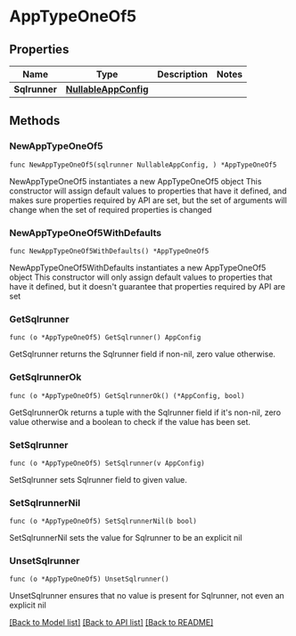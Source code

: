 # AppTypeOneOf5

## Properties

Name | Type | Description | Notes
------------ | ------------- | ------------- | -------------
**Sqlrunner** | [**NullableAppConfig**](AppConfig.md) |  | 

## Methods

### NewAppTypeOneOf5

`func NewAppTypeOneOf5(sqlrunner NullableAppConfig, ) *AppTypeOneOf5`

NewAppTypeOneOf5 instantiates a new AppTypeOneOf5 object
This constructor will assign default values to properties that have it defined,
and makes sure properties required by API are set, but the set of arguments
will change when the set of required properties is changed

### NewAppTypeOneOf5WithDefaults

`func NewAppTypeOneOf5WithDefaults() *AppTypeOneOf5`

NewAppTypeOneOf5WithDefaults instantiates a new AppTypeOneOf5 object
This constructor will only assign default values to properties that have it defined,
but it doesn't guarantee that properties required by API are set

### GetSqlrunner

`func (o *AppTypeOneOf5) GetSqlrunner() AppConfig`

GetSqlrunner returns the Sqlrunner field if non-nil, zero value otherwise.

### GetSqlrunnerOk

`func (o *AppTypeOneOf5) GetSqlrunnerOk() (*AppConfig, bool)`

GetSqlrunnerOk returns a tuple with the Sqlrunner field if it's non-nil, zero value otherwise
and a boolean to check if the value has been set.

### SetSqlrunner

`func (o *AppTypeOneOf5) SetSqlrunner(v AppConfig)`

SetSqlrunner sets Sqlrunner field to given value.


### SetSqlrunnerNil

`func (o *AppTypeOneOf5) SetSqlrunnerNil(b bool)`

 SetSqlrunnerNil sets the value for Sqlrunner to be an explicit nil

### UnsetSqlrunner
`func (o *AppTypeOneOf5) UnsetSqlrunner()`

UnsetSqlrunner ensures that no value is present for Sqlrunner, not even an explicit nil

[[Back to Model list]](../README.md#documentation-for-models) [[Back to API list]](../README.md#documentation-for-api-endpoints) [[Back to README]](../README.md)


